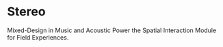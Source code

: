 # Stereo
Mixed-Design in Music and Acoustic Power the Spatial Interaction Module for Field Experiences.
